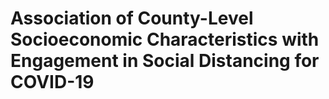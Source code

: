 # Association of County-Level Socioeconomic Characteristics with Engagement in Social Distancing for COVID-19
